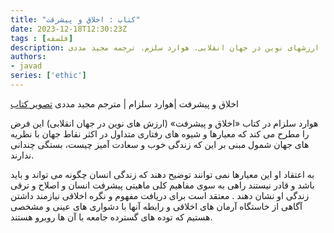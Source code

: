 ```yaml
---
title: "کتاب : اخلاق و پیشرفت"
date: 2023-12-18T12:30:23Z
tags : [فلسفه]
description: اخلاق و پیشرفت، ارزشهای نوین در جهان انقلابی. هوارد سلزم. ترجمه مجید مددی
authors:
- javad
series: ['ethic']
---
```


اخلاق و پیشرفت |هوارد سلزام | مترجم مجید مددی [تصویر کتاب](book/img/ethic.jpg)

هوارد سلزام در کتاب «اخلاق و پیشرفت» (ارزش های نوین در جهان انقلابی) این فرض را مطرح می کند که معیارها و شیوه های رفتاری متداول در اکثر نقاط جهان با نظریه های جهان شمول مبنی بر این که زندگی خوب و سعادت آمیز چیست، بستگی چندانی ندارند.

به اعتقاد او این معیارها نمی توانند توضیح دهند که زندگی انسان چگونه می تواند و باید باشد و قادر نیستند راهی به سوی مفاهیم کلی ماهیتی پیشرفت انسان و اصلاح و ترقی زندگی او نشان دهند . معتقد است برای دریافت مفهوم و نگره اخلاقی نیازمند داشتن آگاهی از خاستگاه آرمان های اخلاقی و رابطه آنها با دشواری های عینی و مشخصی هستیم که توده های گسترده جامعه با آن ها روبرو هستند.

